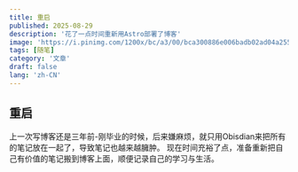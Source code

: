 ```yaml
---
title: 重启
published: 2025-08-29
description: '花了一点时间重新用Astro部署了博客'
image: 'https://i.pinimg.com/1200x/bc/a3/00/bca300886e006badb02ad04a255338e3.jpg'
tags: [随笔]
category: '文章'
draft: false 
lang: 'zh-CN'
---
```


## 重启
上一次写博客还是三年前-刚毕业的时候，后来嫌麻烦，就只用Obisdian来把所有的笔记放在一起了，导致笔记也越来越臃肿。
现在时间充裕了点，准备重新把自己有价值的笔记搬到博客上面，顺便记录自己的学习与生活。
